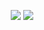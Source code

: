 <p align="center">
  <img src ="https://github-readme-stats.vercel.app/api?username=yigitcukuren&show_icons=true&count_private=true&theme=graywhite&hide_border=true&hide=contribs&include_all_commits=true">
  <img src ="https://github-readme-stats.vercel.app/api/top-langs/?username=yigitcukuren&theme=graywhite&layout=compact&hide_border=true&langs_count=10&hide=Dockerfile">
</p>
<!--
**yigitcukuren/yigitcukuren** is a ✨ _special_ ✨ repository because its `README.md` (this file) appears on your GitHub profile.

Here are some ideas to get you started:

- 🔭 I’m currently working on ...
- 🌱 I’m currently learning ...
- 👯 I’m looking to collaborate on ...
- 🤔 I’m looking for help with ...
- 💬 Ask me about ...
- 📫 How to reach me: ...
- 😄 Pronouns: ...
- ⚡ Fun fact: ...
-->
